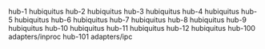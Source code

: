 hub-1   hubiquitus
hub-2   hubiquitus
hub-3   hubiquitus
hub-4   hubiquitus
hub-5   hubiquitus
hub-6   hubiquitus
hub-7   hubiquitus
hub-8   hubiquitus
hub-9   hubiquitus
hub-10  hubiquitus
hub-11  hubiquitus
hub-12  hubiquitus
hub-100 adapters/inproc
hub-101 adapters/ipc
